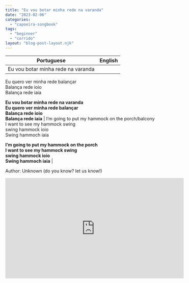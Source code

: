 ```yaml
---
title: "Eu vou botar minha rede na varanda"
date: "2023-02-06"
categories: 
  - "capoeira-songbook"
tags: 
  - "beginner"
  - "corrido"
layout: "blog-post-layout.njk"
---
```


| Portuguese | English |
| --- | --- |
| Eu vou botar minha rede na varanda  
Eu quero ver minha rede balançar  
Balança rede ioio  
Balança rede iaia  
  
**Eu vou botar minha rede na varanda**  
**Eu quero ver minha rede balançar**  
**Balança rede ioio**  
**Balança rede iaia** | I’m going to put my hammock on the porch/balcony  
I want to see my hammock swing  
swing hammock ioio  
Swing hammoch iaia  
  
**I’m going to put my hammock on the porch  
I want to see my hammock swing  
swing hammock ioio  
Swing hammoch iaia** |

<figcaption>

Author: Unknown (do you know? let us know!)

</figcaption>

<iframe width="560" height="315" src="https://www.youtube.com/embed/GThkIPPGB7Y" title="YouTube video player" frameborder="0" allow="accelerometer; autoplay; clipboard-write; encrypted-media; gyroscope; picture-in-picture" allowfullscreen></iframe>
